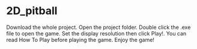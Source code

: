 # 2D_pitball

Download the whole project.
Open the project folder.
Double click the .exe file to open the game.
Set the display resolution then click Play!.
You can read How To Play before playing the game.
Enjoy the game!

